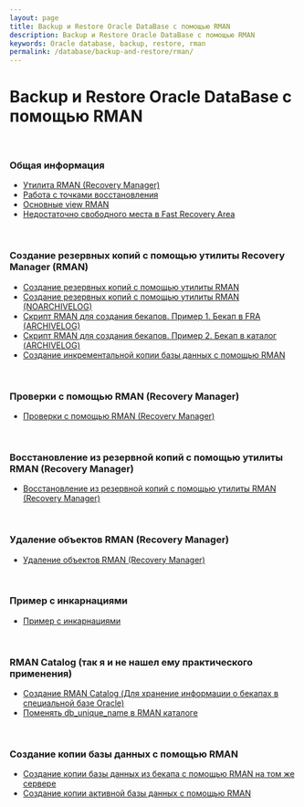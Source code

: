 ```yaml
---
layout: page
title: Backup и Restore Oracle DataBase с помощью RMAN
description: Backup и Restore Oracle DataBase с помощью RMAN
keywords: Oracle database, backup, restore, rman
permalink: /database/backup-and-restore/rman/
---
```


# Backup и Restore Oracle DataBase с помощью RMAN

<br/>

### Общая информация

<ul>
    <li>
        <a href="/database/backup-and-restore/rman/about-oracle-rman/">Утилита RMAN (Recovery Manager)</a>
    </li>
    <li>
        <a href="/database/backup-and-restore/rman/restore-points/">Работа с точками восстановления</a>
    </li>
    <li>
        <a href="/database/backup-and-restore/rman/rman-view/"> Основные view RMAN</a>
    </li>
    <li>
        <a href="/database/backup-and-restore/rman/low-space-in-fra/">Недостаточно свободного места в Fast Recovery Area</a>
    </li>
</ul>

<br/>

### Создание резервных копий с помощью утилиты Recovery Manager (RMAN)

<ul>
    <li>
        <a href="/database/backup-and-restore/rman/oracle-rman-backup/">Создание резервных копий с помощью утилиты RMAN </a>
    </li>
    <li>
        <a href="/database/backup-and-restore/rman/oracle-rman-backup-noarchivelog/">Создание резервных копий с помощью утилиты RMAN (NOARCHIVELOG)</a>
    </li>
    <li>
        <a href="/database/backup-and-restore/rman/oracle_rman_scripts_example/example1/">Скрипт RMAN для создания бекапов. Пример 1. Бекап в FRA (ARCHIVELOG)</a>
    </li>
    <li>
        <a href="/database/backup-and-restore/rman/oracle_rman_scripts_example/example2/">Скрипт RMAN для создания бекапов. Пример 2. Бекап в каталог (ARCHIVELOG)</a>
    </li>
    <li>
        <a href="/database/backup-and-restore/rman/incremental-backup/">Создание инкрементальной копии базы данных с помощью RMAN</a>
    </li>
</ul>

<br/>

### Проверки с помощью RMAN (Recovery Manager)

<ul>
    <li>
        <a href="/database/backup-and-restore/rman/oracle-rman-check/">Проверки с помощью RMAN (Recovery Manager)</a>
    </li>
</ul>

<br/>

### Восстановление из резервной копий с помощью утилиты RMAN (Recovery Manager)

<ul>
    <li>
        <a href="/database/backup-and-restore/rman/oracle-rman-restore-and-recover/">Восстановление из резервной копий с помощью утилиты RMAN (Recovery Manager)</a>
    </li>
</ul>

<br/>

### Удаление объектов RMAN (Recovery Manager)

<ul>
    <li>
        <a href="/database/backup-and-restore/rman/oracle-rman-delete/">Удаление объектов RMAN (Recovery Manager)</a>
    </li>
</ul>

<br/>

### Пример с инкарнациями

<ul>
    <li>
        <a href="/database/backup-and-restore/rman/rman-incarnations-sample/">Пример с инкарнациями</a>
    </li>
</ul>

<br/>

### RMAN Catalog (так я и не нашел ему практического применения)

<ul>
    <li>
        <a href="/database/backup-and-restore/rman/rman-catalog-installation/">Создание RMAN Catalog (Для хранение информации о бекапах в специальной базе Oracle)</a>
    </li>
    <li>
        <a href="/database/backup-and-restore/rman/change-db-unique-name-in-catalog/">Поменять db_unique_name в RMAN каталоге</a>
    </li>
</ul>

<br/>

### Создание копии базы данных с помощью RMAN

<ul>
    <li>
        <a href="/database/backup-and-restore/rman/duplicate-database/">Создание копии базы данных из бекапа с помощью RMAN на том же сервере</a>
    </li>
    <li>
        <a href="/database/backup-and-restore/rman/duplicate-active-database/">Создание копии активной базы данных с помощью RMAN</a>
    </li>

</ul>
